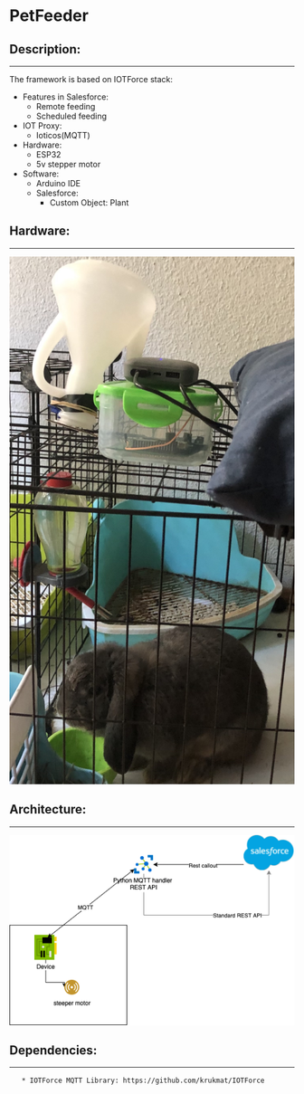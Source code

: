 # PetFeeder
## Description: 
-------------------
The framework is based on IOTForce stack:
* Features in Salesforce:
    * Remote feeding
    * Scheduled feeding
* IOT Proxy:
    * Ioticos(MQTT)
*  Hardware:
    * ESP32
    * 5v stepper motor
* Software:         
    * Arduino IDE
    * Salesforce:
         * Custom Object: Plant
## Hardware:
-------------------
![Hardware](https://github.com/krukmat/IOTForce/blob/cfc5ae6c94ff15d399509b71e9bdfd4b1028ae71/images/pet_feeder2.jpg)
## Architecture:
-------------------
![schematics](https://github.com/krukmat/PetFeeder/blob/fc20316cbeb6c70a58e8dfbb0077d1ce6ff9302a/FinalDiagram.png)
## Dependencies:
----------------------
       * IOTForce MQTT Library: https://github.com/krukmat/IOTForce